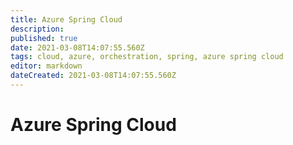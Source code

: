 ```yaml
---
title: Azure Spring Cloud
description: 
published: true
date: 2021-03-08T14:07:55.560Z
tags: cloud, azure, orchestration, spring, azure spring cloud
editor: markdown
dateCreated: 2021-03-08T14:07:55.560Z
---
```


# Azure Spring Cloud